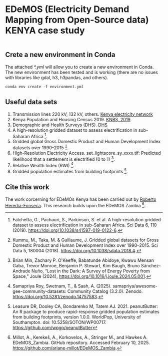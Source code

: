 # EDeMOS (Electricity Demand Mapping from Open-Source data) __KENYA__ case study
<pre>
</pre>
## Crete a new environment in Conda

The attached _*.yml_ will allow you to create a new environment in Conda. The new environment has been tested and is working (there are no issues with libraries like gdal, h3, h3pandas, and others).  
```
conda env create -f environment.yml
```

## Useful data sets

1. Transmission lines 220 kV, 132 kV, others.
[Kenya electricity network](https://energydata.info/dataset/kenya-kenya-electricity-network)
2. Kenya Population and Housing Census 2019. [KNBS, 2019](https://open.africa/dataset/2019-kenya-population-and-housing-census).
3. Demographic and Health Surveys (DHS). [DHS](https://dhsprogram.com/data/dataset/Kenya_Standard-DHS_2022.cfm)
4. A high-resolution gridded dataset to assess electrification in sub-Saharan Africa [^1].
5. Gridded global Gross Domestic Product and Human Development Index datasets over 1990–2015 [^2]. 
6. High-Resolution Electricity Access. set_lightscore_sy_xxxx.tif: Predicted likelihood that a settlement is electrified (0 to 1) [^3].
7. Relative Wealth Index (RWI) [^4].
8. Gridded population estimates from building footprints [^5].

## Cite this work

The work corcerning for EDeMOs Kenya has been carried out by [Roberto Heredia-Fonseca](https://profiles.imperial.ac.uk/r.heredia-fonseca). This research builds upon the EDeMOS Zambia [^6].

[^1]: Falchetta, G., Pachauri, S., Parkinson, S. et al. A high-resolution gridded dataset to assess electrification in sub-Saharan Africa. Sci Data 6, 110 (2019). https://doi.org/10.1038/s41597-019-0122-6.
[^2]: Kummu, M., Taka, M. & Guillaume, J. Gridded global datasets for Gross Domestic Product and Human Development Index over 1990–2015. Sci Data 5, 180004 (2018). https://doi.org/10.1038/sdata.2018.4.
[^3]: Brian Min, Zachary P. O'Keeffe, Babatunde Abidoye, Kwawu Mensan Gaba, Trevor Monroe, Benjamin P. Stewart, Kim Baugh, Bruno Sánchez-Andrade Nuño, “Lost in the Dark: A Survey of Energy Poverty from Space,” Joule (2024), https://doi.org/10.1016/j.joule.2024.05.001.
[^4]: Samapriya Roy, Swetnam, T., & Saah, A. (2025). samapriya/awesome-gee-community-datasets: Community Catalog (3.2.0).
Zenodo. https://doi.org/10.5281/zenodo.14757583.
[^5]: Leasure DR, Dooley CA, Bondarenko M, Tatem AJ. 2021. peanutButter: An R package to produce rapid-response gridded population estimates from building footprints, version 1.0.0. WorldPop, University of Southampton. doi: 10.5258/SOTON/WP00717. https://github.com/wpgp/peanutButter
[^6]: Millot, A., Kerekeš, A., Korkovelos, A., Stringer M., and Hawkes A. EDeMOS_Zambia. GitHub repository. Accessed February 10, 2025. https://github.com/ariane-millot/EDeMOS_Zambia.